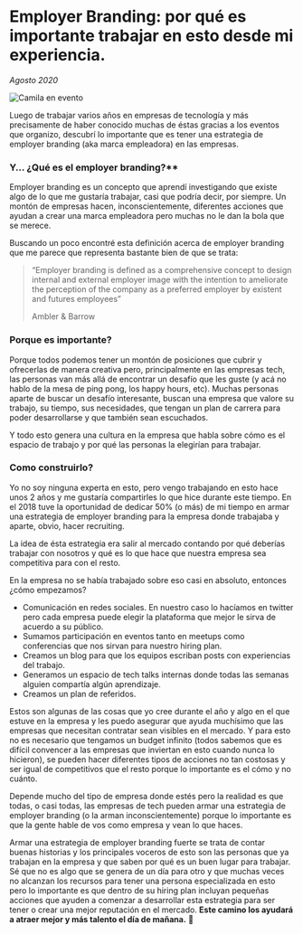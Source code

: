 
# Employer Branding: por qué es importante trabajar en esto desde mi experiencia.

*Agosto 2020*

![Camila en evento](/employer-branding.jpeg)

Luego de trabajar varios años en empresas de tecnología y más precisamente de haber conocido muchas de éstas gracias a los eventos que organizo, descubrí lo importante que es tener una estrategia de employer branding (aka marca empleadora) en las empresas.

### Y… ¿Qué es el employer branding?**

Employer branding es un concepto que aprendí investigando que existe algo de lo que me gustaría trabajar, casi que podría decir, por siempre. Un montón de empresas hacen, inconscientemente, diferentes acciones que ayudan a crear una marca empleadora pero muchas no le dan la bola que se merece.

Buscando un poco encontré esta definición acerca de employer branding que me parece que representa bastante bien de que se trata:

> “Employer branding is defined as a comprehensive concept to design internal and external employer image with the intention to ameliorate the perception of the company as a preferred employer by existent and futures employees” 
>
> Ambler & Barrow

### Porque es importante?

Porque todos podemos tener un montón de posiciones que cubrir y ofrecerlas de manera creativa pero, principalmente en las empresas tech, las personas van más allá de encontrar un desafío que les guste (y acá no hablo de la mesa de ping pong, los happy hours, etc). Muchas personas aparte de buscar un desafío interesante, buscan una empresa que valore su trabajo, su tiempo, sus necesidades, que tengan un plan de carrera para poder desarrollarse y que también sean escuchados.

Y todo esto genera una cultura en la empresa que habla sobre cómo es el espacio de trabajo y por qué las personas la elegirían para trabajar.

### Como construirlo?

Yo no soy ninguna experta en esto, pero vengo trabajando en esto hace unos 2 años y me gustaría compartirles lo que hice durante este tiempo. En el 2018 tuve la oportunidad de dedicar 50% (o más) de mi tiempo en armar una estrategia de employer branding para la empresa donde trabajaba y aparte, obvio, hacer recruiting.

La idea de ésta estrategia era salir al mercado contando por qué deberías trabajar con nosotros y qué es lo que hace que nuestra empresa sea competitiva para con el resto.

En la empresa no se había trabajado sobre eso casi en absoluto, entonces ¿cómo empezamos?

- Comunicación en redes sociales. En nuestro caso lo hacíamos en twitter pero cada empresa puede elegir la plataforma que mejor le sirva de acuerdo a su público.
- Sumamos participación en eventos tanto en meetups como conferencias que nos sirvan para nuestro hiring plan.
- Creamos un blog para que los equipos escriban posts con experiencias del trabajo.
- Generamos un espacio de tech talks internas donde todas las semanas alguien compartía algún aprendizaje.
- Creamos un plan de referidos.

Estos son algunas de las cosas que yo cree durante el año y algo en el que estuve en la empresa y les puedo asegurar que ayuda muchísimo que las empresas que necesitan contratar sean visibles en el mercado. Y para esto no es necesario que tengamos un budget infinito (todos sabemos que es difícil convencer a las empresas que inviertan en esto cuando nunca lo hicieron), se pueden hacer diferentes tipos de acciones no tan costosas y ser igual de competitivos que el resto porque lo importante es el cómo y no cuánto.

Depende mucho del tipo de empresa donde estés pero la realidad es que todas, o casi todas, las empresas de tech pueden armar una estrategia de employer branding (o la arman inconscientemente) porque lo importante es que la gente hable de vos como empresa y vean lo que haces.

Armar una estrategia de employer branding fuerte se trata de contar buenas historias y los principales voceros de esto son las personas que ya trabajan en la empresa y que saben por qué es un buen lugar para trabajar.
Sé que no es algo que se genera de un día para otro y que muchas veces no alcanzan los recursos para tener una persona especializada en esto pero lo importante es que dentro de su hiring plan incluyan pequeñas acciones que ayuden a comenzar a desarrollar esta estrategia para ser tener o crear una mejor reputación en el mercado. **Este camino los ayudará a atraer mejor y más talento el día de mañana.** 💛